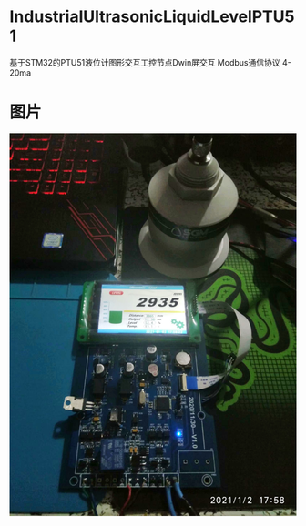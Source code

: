 # IndustrialUltrasonicLiquidLevelPTU51
基于STM32的PTU51液位计图形交互工控节点Dwin屏交互 Modbus通信协议 4-20ma
# 图片
![1](https://github.com/kmakise/IndustrialUltrasonicLiquidLevelPTU51/blob/main/Photo/1.jpg)
